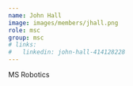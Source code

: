 ```yaml
---
name: John Hall
image: images/members/jhall.png
role: msc 
group: msc
# links:
#   linkedin: john-hall-414128228
---
```

MS Robotics


